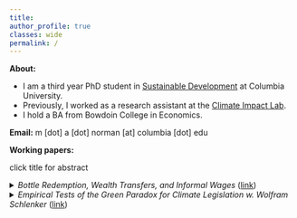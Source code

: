 ```yaml
---
title: 
author_profile: true
classes: wide
permalink: /
---
```

**About:**
- I am a third year PhD student in [Sustainable Development](https://www.sipa.columbia.edu/academics/programs/phd-sustainable-development) at Columbia University.
- Previously, I worked as a research assistant at the [Climate Impact Lab](https://impactlab.org/).
- I hold a BA from Bowdoin College in Economics.

**Email:**  m [dot] a [dot] norman [at] columbia [dot] edu

**Working papers:**

click title for abstract
<details><summary> <em>Bottle Redemption, Wealth Transfers, and Informal Wages</em> (<a href="https://mayaanorman.github.io/docs/bottlebills.pdf">link</a>) </summary>
<HR WIDTH="70%">
<P style="max-width:70%"><em>
This paper shows that waste policy can improve birth outcomes in marginalized populations to a similar extent as EITC, a widely studied welfare program. Between 1973 and 1990, ten states introduced deposit refund programs for beverage containers. Policy introductions are associated with a .6-3.7% reduction in the incidence of low birth weight among mothers with less than a high school education.
A simple labor supply model implies that deposit refund programs create opportunities for informal labor among the working poor. This paper’s results indicate that informal work in recycling alleviated gaps in welfare policy during the study period.
</em></P>
</details>
<details><summary> <em>Empirical Tests of the Green Paradox for Climate Legislation w. Wolfram Schlenker</em> (<a href="https://mayaanorman.github.io/docs/greenparadox.pdf">link</a>) </summary>
<HR WIDTH="70%">
<P style="max-width:70%"><em>
The Green Paradox posits that fossil fuel markets respond to changing expectations about climate legislation, which limits future consumption, by shifting consumption to the present through lower present-day prices. We demonstrate that oil futures responded negatively to daily changes in the prediction market's expectations that the Waxman-Markey bill — the US climate bill discussed in 2009-2010 — would pass. This effect is consistent across various maturities as the proposed legislation would reset the entire price and consumption path, unlike temporary supply or demand shocks that phase out over time. The bill’s passage would have increased current global oil consumption by 2-4\%. Furthermore, a strengthening of climate policy, as measured by monthly variations in media salience regarding climate policy over the last four decades, and two court rulings signaling limited future fossil fuel use, were associated with negative abnormal oil future returns. Taken together, our findings confirm that restricting future fossil fuel use will accelerate current-day consumption.
</em></P>
</details>






